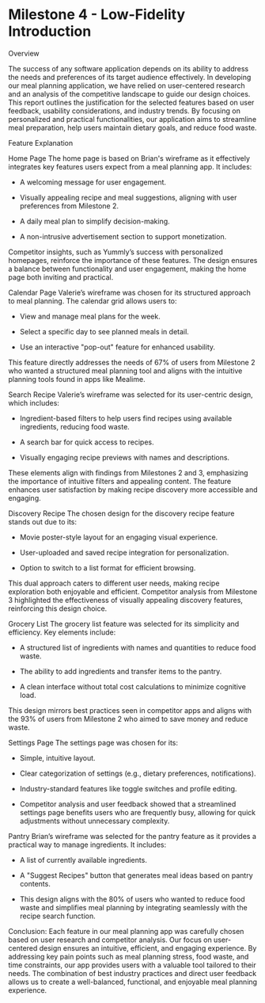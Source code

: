 # Milestone 4 - Low-Fidelity Introduction

Overview

The success of any software application depends on its ability to address the needs and preferences of its target audience effectively. In developing our meal planning application, we have relied on user-centered research and an analysis of the competitive landscape to guide our design choices. This report outlines the justification for the selected features based on user feedback, usability considerations, and industry trends. By focusing on personalized and practical functionalities, our application aims to streamline meal preparation, help users maintain dietary goals, and reduce food waste.

Feature Explanation

Home Page
The home page is based on Brian's wireframe as it effectively integrates key features users expect from a meal planning app. It includes:

- A welcoming message for user engagement.

- Visually appealing recipe and meal suggestions, aligning with user preferences from Milestone 2.

- A daily meal plan to simplify decision-making.

- A non-intrusive advertisement section to support monetization.

Competitor insights, such as Yummly’s success with personalized homepages, reinforce the importance of these features. The design ensures a balance between functionality and user engagement, making the home page both inviting and practical.

Calendar Page
Valerie’s wireframe was chosen for its structured approach to meal planning. The calendar grid allows users to:

- View and manage meal plans for the week.

- Select a specific day to see planned meals in detail.

- Use an interactive "pop-out" feature for enhanced usability.

This feature directly addresses the needs of 67% of users from Milestone 2 who wanted a structured meal planning tool and aligns with the intuitive planning tools found in apps like Mealime.

Search Recipe
Valerie’s wireframe was selected for its user-centric design, which includes:

- Ingredient-based filters to help users find recipes using available ingredients, reducing food waste.

- A search bar for quick access to recipes.

- Visually engaging recipe previews with names and descriptions.

These elements align with findings from Milestones 2 and 3, emphasizing the importance of intuitive filters and appealing content. The feature enhances user satisfaction by making recipe discovery more accessible and engaging.

Discovery Recipe
The chosen design for the discovery recipe feature stands out due to its:

- Movie poster-style layout for an engaging visual experience.

- User-uploaded and saved recipe integration for personalization.

- Option to switch to a list format for efficient browsing.

This dual approach caters to different user needs, making recipe exploration both enjoyable and efficient. Competitor analysis from Milestone 3 highlighted the effectiveness of visually appealing discovery features, reinforcing this design choice.

Grocery List
The grocery list feature was selected for its simplicity and efficiency. Key elements include:

- A structured list of ingredients with names and quantities to reduce food waste.

- The ability to add ingredients and transfer items to the pantry.

- A clean interface without total cost calculations to minimize cognitive load.

This design mirrors best practices seen in competitor apps and aligns with the 93% of users from Milestone 2 who aimed to save money and reduce waste.

Settings Page
The settings page was chosen for its:

- Simple, intuitive layout.

- Clear categorization of settings (e.g., dietary preferences, notifications).

- Industry-standard features like toggle switches and profile editing.

- Competitor analysis and user feedback showed that a streamlined settings page benefits users who are frequently busy, allowing for quick adjustments without unnecessary complexity.

Pantry
Brian’s wireframe was selected for the pantry feature as it provides a practical way to manage ingredients. It includes:

- A list of currently available ingredients.

- A "Suggest Recipes" button that generates meal ideas based on pantry contents.

- This design aligns with the 80% of users who wanted to reduce food waste and simplifies meal planning by integrating seamlessly with the recipe search function.

Conclusion:
Each feature in our meal planning app was carefully chosen based on user research and competitor analysis. Our focus on user-centered design ensures an intuitive, efficient, and engaging experience. By addressing key pain points such as meal planning stress, food waste, and time constraints, our app provides users with a valuable tool tailored to their needs. The combination of best industry practices and direct user feedback allows us to create a well-balanced, functional, and enjoyable meal planning experience.